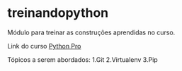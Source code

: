 # treinandopython

Módulo para treinar as construções aprendidas no curso.

Link do curso [Python Pro](https://pythonpro.com.br/)

Tópicos a serem abordados:
1.Git
2.Virtualenv
3.Pip